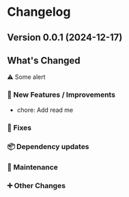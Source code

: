 # Changelog

## Version 0.0.1 (2024-12-17)

## What's Changed

⚠️ Some alert

### :tada: New Features / Improvements
* chore: Add read me

### :bug: Fixes

### :package: Dependency updates

### :wrench: Maintenance

### :heavy_plus_sign: Other Changes

